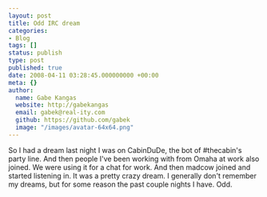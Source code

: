 ```yaml
---
layout: post
title: Odd IRC dream
categories:
- Blog
tags: []
status: publish
type: post
published: true
date: 2008-04-11 03:28:45.000000000 +00:00
meta: {}
author:
  name: Gabe Kangas
  website: http://gabekangas
  email: gabek@real-ity.com
  github: https://github.com/gabek
  image: "/images/avatar-64x64.png"
---
```

So I had a dream last night I was on CabinDuDe, the bot of \#thecabin\'s party line. And then people I\'ve been working with from Omaha at work also joined. We were using it for a chat for work. And then madcow joined and started listening in. It was a pretty crazy dream. I generally don\'t remember my dreams, but for some reason the past couple nights I have. Odd.
